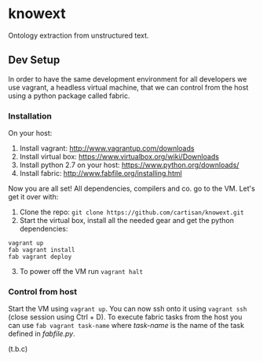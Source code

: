 knowext
=======
Ontology extraction from unstructured text.

## Dev Setup 
In order to have the same development environment for all developers we use vagrant, a headless virtual machine, that we can control from
the host using a python package called fabric.

### Installation
On your host:
1. Install vagrant: http://www.vagrantup.com/downloads
2. Install virtual box: https://www.virtualbox.org/wiki/Downloads
3. Install python 2.7 on your host: https://www.python.org/downloads/
4. Install fabric: http://www.fabfile.org/installing.html

Now you are all set! All dependencies, compilers and co. go to the VM. Let's get it over with:

1. Clone the repo: `git clone https://github.com/cartisan/knowext.git`
2. Start the virtual box, install all the needed gear and get the python dependencies:
```
vagrant up
fab vagrant install
fab vagrant deploy
```
3. To power off the VM run `vagrant halt`

### Control from host
Start the VM using `vagrant up`. You can now ssh onto it using `vagrant ssh` (close session using Ctrl + D). To execute fabric
tasks from the host you can use `fab vagrant task-name` where *task-name* is the name of the task defined in *fabfile.py*.

(t.b.c)
